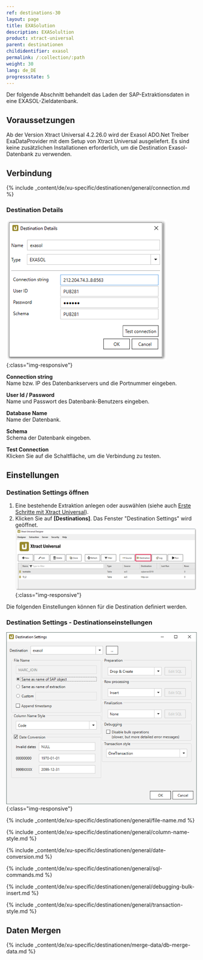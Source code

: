 ```yaml
---
ref: destinations-30
layout: page
title: EXASolution
description: EXASolultion
product: xtract-universal
parent: destinationen
childidentifier: exasol
permalink: /:collection/:path
weight: 30
lang: de_DE
progressstate: 5
---
```



Der folgende Abschnitt behandelt das Laden der SAP-Extraktionsdaten in eine EXASOL-Zieldatenbank.

## Voraussetzungen

Ab der Version Xtract Universal 4.2.26.0 wird der Exasol ADO.Net Treiber ExaDataProvider mit dem Setup von Xtract Universal ausgeliefert. Es sind keine zusätzlichen Installationen erforderlich, um die Destination Exasol-Datenbank zu verwenden.

## Verbindung

{% include _content/de/xu-specific/destinationen/general/connection.md %}	 

### Destination Details

![Exa-Connection](/img/content/Exa-Connection.png){:class="img-responsive"}
 
**Connection string**<br>
Name bzw. IP des Datenbankservers und die Portnummer eingeben.

**User Id / Password**<br>
Name und Passwort des Datenbank-Benutzers eingeben.

**Database Name**<br>
Name der Datenbank.

**Schema**<br>
Schema der Datenbank eingeben.

**Test Connection**<br>
Klicken Sie auf die Schaltfläche, um die Verbindung zu testen. 


## Einstellungen

### Destination Settings öffnen

1. Eine bestehende Extraktion anlegen oder auswählen (siehe auch [Erste Schritte mit Xtract Universal](../erste-schritte/eine-neue-extraktion-anlegen)).
2. Klicken Sie auf **[Destinations]**. Das Fenster "Destination Settings" wird geöffnet.
![Destination-settings](/img/content/xu/xu_designer_destination.png){:class="img-responsive"}

Die folgenden Einstellungen können für die Destination definiert werden. 
  
### Destination Settings - Destinationseinstellungen

![ext_spec_set_de_form](/img/content/exasol-configuration.PNG){:class="img-responsive"}

{% include _content/de/xu-specific/destinationen/general/file-name.md %}

{% include _content/de/xu-specific/destinationen/general/column-name-style.md %}

{% include _content/de/xu-specific/destinationen/general/date-conversion.md %}

{% include _content/de/xu-specific/destinationen/general/sql-commands.md %}

{% include _content/de/xu-specific/destinationen/general/debugging-bulk-insert.md %}

{% include _content/de/xu-specific/destinationen/general/transaction-style.md %}


## Daten Mergen

{% include _content/de/xu-specific/destinationen/merge-data/db-merge-data.md  %}